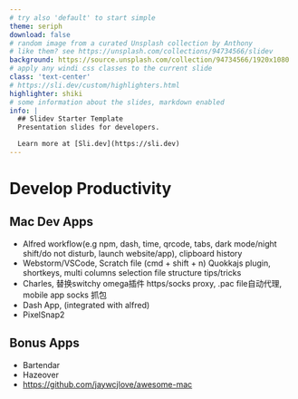 ```yaml
---
# try also 'default' to start simple
theme: seriph
download: false
# random image from a curated Unsplash collection by Anthony
# like them? see https://unsplash.com/collections/94734566/slidev
background: https://source.unsplash.com/collection/94734566/1920x1080
# apply any windi css classes to the current slide
class: 'text-center'
# https://sli.dev/custom/highlighters.html
highlighter: shiki
# some information about the slides, markdown enabled
info: |
  ## Slidev Starter Template
  Presentation slides for developers.

  Learn more at [Sli.dev](https://sli.dev)
---
```


# Develop Productivity

## Mac Dev Apps

- Alfred 
  workflow(e.g 
    npm, 
    dash, 
    time, 
    qrcode, 
    tabs, 
    dark mode/night shift/do not disturb,
    launch website/app), 
  clipboard history
- Webstorm/VSCode, 
    Scratch file (cmd + shift + n)
    Quokkajs plugin, 
    shortkeys, 
    multi columns selection
    file structure
    tips/tricks
- Charles, 
    替换switchy omega插件
    https/socks proxy, 
    .pac file自动代理, 
    mobile app socks 抓包
- Dash App, (integrated with alfred)
- PixelSnap2

## Bonus Apps

- Bartendar
- Hazeover
- https://github.com/jaywcjlove/awesome-mac
